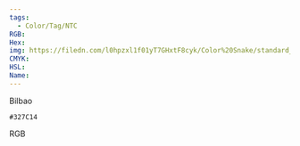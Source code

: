 ```yaml
---
tags:
  - Color/Tag/NTC
RGB:
Hex:
img: https://filedn.com/l0hpzxl1f01yT7GHxtF8cyk/Color%20Snake/standard_csv_to_svg/%23/327C14.svg
CMYK:
HSL:
Name:
---
```

Bilbao
```palette
#327C14
```
RGB
